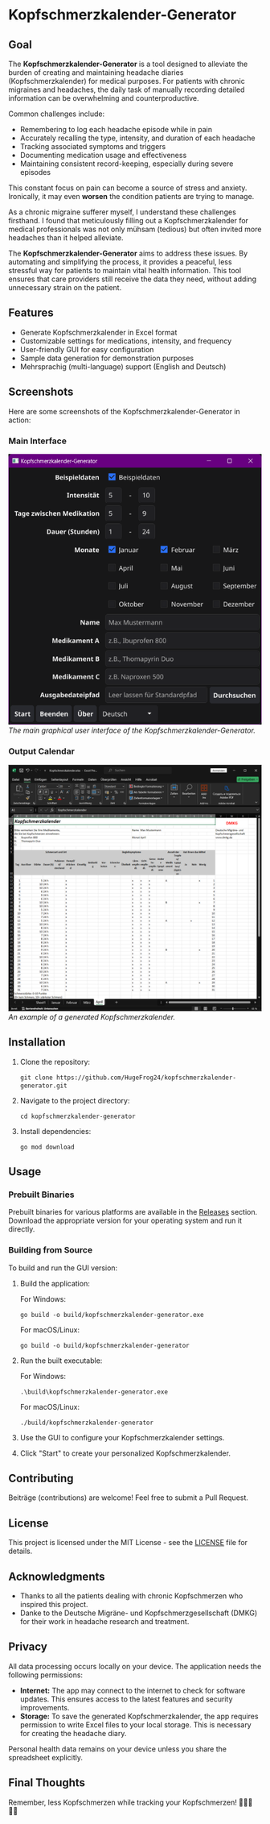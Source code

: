 # Kopfschmerzkalender-Generator

## Goal

The **Kopfschmerzkalender-Generator** is a tool designed to alleviate the burden of creating and maintaining headache diaries (Kopfschmerzkalender) for medical purposes. For patients with chronic migraines and headaches, the daily task of manually recording detailed information can be overwhelming and counterproductive.

Common challenges include:

- Remembering to log each headache episode while in pain
- Accurately recalling the type, intensity, and duration of each headache
- Tracking associated symptoms and triggers
- Documenting medication usage and effectiveness
- Maintaining consistent record-keeping, especially during severe episodes

This constant focus on pain can become a source of stress and anxiety. Ironically, it may even **worsen** the condition patients are trying to manage.

As a chronic migraine sufferer myself, I understand these challenges firsthand. I found that meticulously filling out a Kopfschmerzkalender for medical professionals was not only mühsam (tedious) but often invited more headaches than it helped alleviate. 

The **Kopfschmerzkalender-Generator** aims to address these issues. By automating and simplifying the process, it provides a peaceful, less stressful way for patients to maintain vital health information. This tool ensures that care providers still receive the data they need, without adding unnecessary strain on the patient.

## Features

- Generate Kopfschmerzkalender in Excel format
- Customizable settings for medications, intensity, and frequency
- User-friendly GUI for easy configuration
- Sample data generation for demonstration purposes
- Mehrsprachig (multi-language) support (English and Deutsch)

## Screenshots

Here are some screenshots of the Kopfschmerzkalender-Generator in action:

### Main Interface
![Main GUI](assets/screenshots/main_window.png)
*The main graphical user interface of the Kopfschmerzkalender-Generator.*

### Output Calendar
![Generated Calendar](assets/screenshots/excel_spreadsheet.png)
*An example of a generated Kopfschmerzkalender.*

## Installation

1. Clone the repository:
   ```
   git clone https://github.com/HugeFrog24/kopfschmerzkalender-generator.git
   ```
2. Navigate to the project directory:
   ```
   cd kopfschmerzkalender-generator
   ```
3. Install dependencies:
   ```
   go mod download
   ```

## Usage

### Prebuilt Binaries

Prebuilt binaries for various platforms are available in the [Releases](https://github.com/HugeFrog24/kopfschmerzkalender-generator/releases) section. Download the appropriate version for your operating system and run it directly.

### Building from Source

To build and run the GUI version:

1. Build the application:

   For Windows:
   ```
   go build -o build/kopfschmerzkalender-generator.exe
   ```

   For macOS/Linux:
   ```
   go build -o build/kopfschmerzkalender-generator
   ```
2. Run the built executable:

   For Windows:
   ```
   .\build\kopfschmerzkalender-generator.exe
   ```

   For macOS/Linux:
    ```
   ./build/kopfschmerzkalender-generator
   ```

3. Use the GUI to configure your Kopfschmerzkalender settings.
4. Click "Start" to create your personalized Kopfschmerzkalender.

## Contributing

Beiträge (contributions) are welcome! Feel free to submit a Pull Request.

## License

This project is licensed under the MIT License - see the [LICENSE](LICENSE) file for details.

## Acknowledgments

- Thanks to all the patients dealing with chronic Kopfschmerzen who inspired this project.
- Danke to the Deutsche Migräne- und Kopfschmerzgesellschaft (DMKG) for their work in headache research and treatment.

## Privacy

All data processing occurs locally on your device. The application needs the following permissions:

- **Internet:** The app may connect to the internet to check for software updates. This ensures access to the latest features and security improvements.
- **Storage:** To save the generated Kopfschmerzkalender, the app requires permission to write Excel files to your local storage. This is necessary for creating the headache diary.

Personal health data remains on your device unless you share the spreadsheet explicitly.

## Final Thoughts

Remember, less Kopfschmerzen while tracking your Kopfschmerzen! 🧠💆‍♀️💆‍♂️
